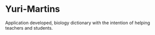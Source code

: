 # Yuri-Martins
Application developed, biology dictionary with the intention of helping teachers and students.

